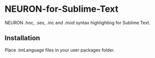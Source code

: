 # NEURON-for-Sublime-Text

NEURON .hoc, .ses, .inc and .mod syntax highlighting for Sublime Text.

## Installation

Place .tmLanguage files in your user packages folder.
